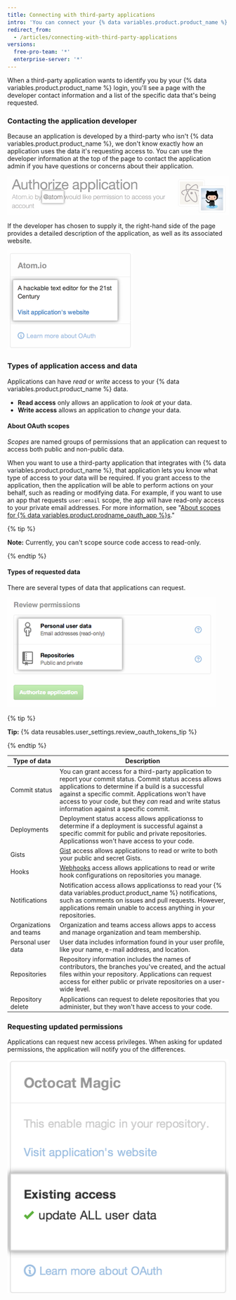 ```yaml
---
title: Connecting with third-party applications
intro: 'You can connect your {% data variables.product.product_name %} identity to third-party applications using OAuth. When authorizing one of these applications, you should ensure you trust the application, review who it''s developed by, and review the kinds of information the application wants to access.'
redirect_from:
  - /articles/connecting-with-third-party-applications
versions:
  free-pro-team: '*'
  enterprise-server: '*'
---
```


When a third-party application wants to identify you by your {% data variables.product.product_name %} login, you'll see a page with the developer contact information and a list of the specific data that's being requested.

### Contacting the application developer

Because an application is developed by a third-party who isn't {% data variables.product.product_name %}, we don't know exactly how an application uses the data it's requesting access to. You can use the developer information at the top of the page to contact the application admin if you have questions or concerns about their application.

![{% data variables.product.prodname_oauth_app %} owner information](/assets/images/help/platform/oauth_owner_bar.png)

If the developer has chosen to supply it, the right-hand side of the page provides a detailed description of the application, as well as its associated website.

![OAuth application information and website](/assets/images/help/platform/oauth_app_info.png)

### Types of application access and data

Applications can have *read* or *write* access to your {% data variables.product.product_name %} data.

- **Read access** only allows an application to *look at* your data.
- **Write access** allows an application to *change* your data.

#### About OAuth scopes

*Scopes* are named groups of permissions that an application can request to access both public and non-public data.

When you want to use a third-party application that integrates with {% data variables.product.product_name %}, that application lets you know what type of access to your data will be required. If you grant access to the application, then the application will be able to perform actions on your behalf, such as reading or modifying data. For example, if you want to use an app that requests `user:email` scope, the app will have read-only access to your private email addresses. For more information, see "[About scopes for {% data variables.product.prodname_oauth_app %}s](//apps/building-integrations/setting-up-and-registering-oauth-apps/about-scopes-for-oauth-apps)."

{% tip %}

**Note:** Currently, you can't scope source code access to read-only.

{% endtip %}

#### Types of requested data

There are several types of data that applications can request.

![OAuth access details](/assets/images/help/platform/oauth_access_types.png)

{% tip %}

**Tip:** {% data reusables.user_settings.review_oauth_tokens_tip %}

{% endtip %}

| Type of data | Description |
| --- | --- |
| Commit status | You can grant access for a third-party application to report your commit status. Commit status access allows applications to determine if a build is a successful against a specific commit. Applications won't have access to your code, but they <em>can</em> read and write status information against a specific commit. |
| Deployments | Deployment status access allows applicationss to determine if a deployment is successful against a specific commit for public and private repositories. Applicationss won't have access to your code. |
| Gists | [Gist](https://gist.github.com) access allows applications to read or write to both your public and secret Gists. |
| Hooks | [Webhooks](/webhooks) access allows applications to read or write hook configurations on repositories you manage. |
| Notifications | Notification access allows applicationss to read your {% data variables.product.product_name %} notifications, such as comments on issues and pull requests. However, applications remain unable to access anything in your repositories. |
| Organizations and teams | Organization and teams access allows apps to access and manage organization and team membership. |
| Personal user data | User data includes information found in your user profile, like your name, e-mail address, and location. |
| Repositories | Repository information includes the names of contributors, the branches you've created, and the actual files within your repository. Applications can request access for either public or private repositories on a user-wide level. |
| Repository delete | Applications can request to delete repositories that you administer, but they won't have access to your code. |

### Requesting updated permissions

Applications can request new access privileges. When asking for updated permissions, the application will notify you of the differences.

![Changing third-party application access](/assets/images/help/platform/oauth_existing_access_pane.png)
